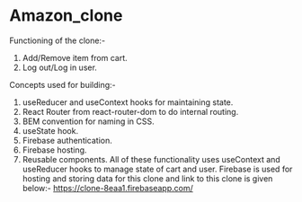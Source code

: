 # Amazon_clone

Functioning of the clone:-
1. Add/Remove item from cart.
2. Log out/Log in user. 

Concepts used for building:-
1. useReducer and useContext hooks for maintaining state.
2. React Router from react-router-dom to do internal routing.
3. BEM convention for naming in CSS.
4. useState hook.
5. Firebase authentication.
6. Firebase hosting.
7. Reusable components.
All of these functionality uses useContext and useReducer hooks to manage state of cart and user.
Firebase is used for hosting and storing data for this clone and link to this clone is given below:-
https://clone-8eaa1.firebaseapp.com/
